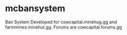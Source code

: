 # mcbansystem
Ban System Developed for cowcapital.minehug.gg and farmmines.minehut.gg. Forums are cowcapital.forums.gg
